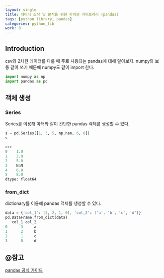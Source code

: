 ```yaml
---
layout: single
title: 데이터 조작 및 분석을 위한 파이썬 라이브러리 (pandas)
tags: [python library, pandas]
categories: python_lib
work: 0 
---
```


##  Introduction
csv와 2차원 데이터를 다룰 때 주로 사용되는 pandas에 대해 알아보자.
numpy와 보통 같이 쓰기 때문에 numpy도 같이 import 한다.
```python
import numpy as np
import pandas as pd
```
## 객체 생성
### Series
Series를 이용해 아래와 같이 간단한 pandas 객체를 생성할 수 있다.
```python
s = pd.Series([1, 3, 5, np.nan, 6, 8])
s

>>>
0    1.0
1    3.0
2    5.0
3    NaN
4    6.0
5    8.0
dtype: float64
```
### from_dict
dictionary를 이용해 pandas 객체를 생성할 수 있다.
```python
data = {'col_1': [3, 2, 1, 0], 'col_2': ['a', 'b', 'c', 'd']}
pd.DataFrame.from_dict(data)
   col_1 col_2
0      3     a
1      2     b
2      1     c
3      0     d

```


## @참고
[pandas 공식 가이드](https://pandas.pydata.org/docs/user_guide/10min.html)